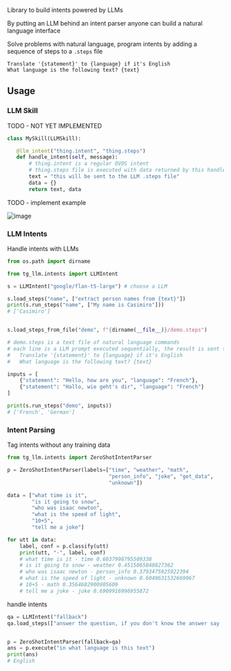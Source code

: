 Library to build intents powered by LLMs

By putting an LLM behind an intent parser anyone can build a natural language interface

Solve problems with natural language, program intents by adding a sequence of steps to a `.steps` file

```text
Translate '{statement}' to {language} if it's English
What language is the following text? {text}
```

## Usage

### LLM Skill

TODO - NOT YET IMPLEMENTED
```python
class MySkill(LLMSkill):

   @llm_intent("thing.intent", "thing.steps")
   def handle_intent(self, message):
       # thing.intent is a regular OVOS intent
       # thing.steps file is executed with data returned by this handler  
       text = "this will be sent to the LLM .steps file"
       data = {}
       return text, data     
```

TODO - implement example

![image](https://github.com/TigreGotico/tg_llm/assets/33701864/d017c07b-7716-4c0f-980b-a5a3105d898a)

### LLM Intents

Handle intents with LLMs

```python
from os.path import dirname

from tg_llm.intents import LLMIntent

s = LLMIntent("google/flan-t5-large") # choose a LLM

s.load_steps("name", ["extract person names from {text}"])
print(s.run_steps("name", ["My name is Casimiro"]))
# ['Casimiro']


s.load_steps_from_file("demo", f"{dirname(__file__)}/demo.steps")

# demo.steps is a text file of natural language commands
# each line is a LLM prompt executed sequentially, the result is sent to the next prompt as {text}
#   Translate '{statement}' to {language} if it's English
#   What language is the following text? {text}

inputs = [
    {"statement": "Hello, how are you", "language": "French"},
    {"statement": "Hallo, wie geht's dir", "language": "French"}
]

print(s.run_steps("demo", inputs))
# ['French', 'German']
```

### Intent Parsing

Tag intents without any training data

```python
from tg_llm.intents import ZeroShotIntentParser

p = ZeroShotIntentParser(labels=["time", "weather", "math",
                                 "person_info", "joke", "get_data",
                                 "unknown"])

data = ["what time is it",
        "is it going to snow",
        "who was isaac newton",
        "what is the speed of light",
        "10+5",
        "tell me a joke"]

for utt in data:
    label, conf = p.classify(utt)
    print(utt, "-", label, conf)
    # what time is it - time 0.6037998795509338
    # is it going to snow - weather 0.4515065848827362
    # who was isaac newton - person_info 0.3793475925922394
    # what is the speed of light - unknown 0.6040631532669067
    # 10+5 - math 0.3564682900905609
    # tell me a joke - joke 0.6909916996955872

```


handle intents

```python
qa = LLMIntent("fallback")
qa.load_steps(["answer the question, if you don't know the answer say 'I don't know', question: {text}"])


p = ZeroShotIntentParser(fallback=qa)
ans = p.execute("in what language is this text")
print(ans)
# English
```

